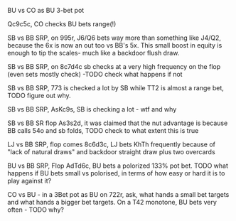 
BU vs CO as BU 3-bet pot

Qc9c5c, CO checks BU bets range(!)

SB vs BB SRP, on 995r, J6/Q6 bets way more than something like J4/Q2, because the 6x is now an out too vs BB's 5x. This small boost in equity is enough to tip the scales- much like a backdoor flush draw.

SB vs BB SRP, on 8c7d4c sb checks at a very high frequency on the flop (even sets mostly check) -TODO check what happens if not

SB vs BB SRP, 773 is checked a lot by SB while TT2 is almost a range bet, TODO figure out why.

SB vs BB SRP, AsKc9s, SB is checking a lot - wtf and why

SB vs BB SR flop As3s2d, it was claimed that the nut advantage is because BB calls 54o and sb folds, TODO check to what extent this is true

LJ vs BB SRP, flop comes 8c6d3c, LJ bets KhTh frequently because of "lack of natural draws" and backdoor straight draw plus two overcards

BU vs BB SRP, Flop AdTd6c, BU bets a polorized 133% pot bet.
TODO what happens if BU bets small vs polorised, in terms of how easy or hard it is to play against it?

CO vs BU - in a 3Bet pot as BU on 722r, ask, what hands a small bet targets and what hands a bigger bet targets. On a T42 monotone, BU bets very often - TODO why?




